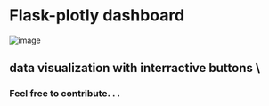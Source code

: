 
# Flask-plotly dashboard
![image](https://user-images.githubusercontent.com/111149286/198567982-ab380fa2-10dd-4e63-b448-37ff813e19b4.png)
## data visualization with interractive buttons \
### Feel free to contribute. . .
